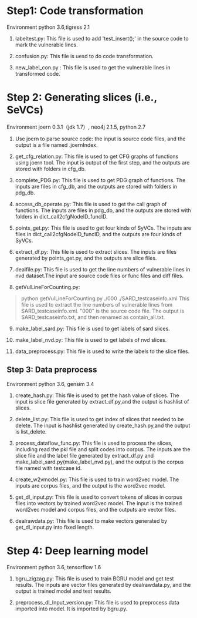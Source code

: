 # Step1: Code transformation
Environment
python 3.6,tigress 2.1
1. labeltest.py: This file is used to add 'test_insert();' in the source code to mark the vulnerable lines.

2. confusion.py: This file is uesd to do code transformation.

3. new_label_con.py : This file is used to get the vulnerable lines in transformed code.

# Step 2: Generating slices (i.e., SeVCs)
Environment
joern 0.3.1（jdk 1.7）, neo4j 2.1.5, python 2.7

1. Use joern to parse source code: the input is source code files, and the output is a file named .joernIndex.

2. get_cfg_relation.py: This file is used to get CFG graphs of functions using joern tool. The input is output of the first step, and the outputs are stored with folders in cfg_db.

3. complete_PDG.py: This file is used to get PDG graph of functions. The inputs are files in cfg_db, and the outputs are stored with folders in pdg_db.

4. access_db_operate.py: This file is used to get the call graph of functions. The inputs are files in pdg_db, and the outputs are stored with folders in dict_call2cfgNodeID_funcID.

5. points_get.py: This file is used to get four kinds of SyVCs. The inputs are files in dict_call2cfgNodeID_funcID, and the outputs are four kinds of SyVCs.

6. extract_df.py: This file is used to extract slices. The inputs are files generated by points_get.py, and the outputs are slice files.

7. dealfile.py: This file is used to get the line numbers of vulnerable lines in nvd dataset.The input are source code files or func files and diff files.

8. getVulLineForCounting.py:

> python getVulLineForCounting.py ./000 ./SARD_testcaseinfo.xml
This file is used to extract the line numbers of vulnerable lines from SARD_testcaseinfo.xml. "000" is the source code file. The output is SARD_testcaseinfo.txt, and then renamed as contain_all.txt.

9. make_label_sard.py: This file is used to get labels of sard slices.

10. make_label_nvd.py: This file is used to get labels of nvd slices.

11. data_preprocess.py: This file is used to write the labels to the slice files.

## Step 3: Data preprocess
Environment
python 3.6, gensim 3.4

1. create_hash.py: This file is used to get the hash value of slices. The input is slice file generated by extract_df.py,and the output is hashlist of slices.

2. delete_list.py: This file is used to get index of slices that needed to be delete. The input is hashlist generated by create_hash.py,and the output is list_delete.

3. process_dataflow_func.py: This file is used to process the slices, including read the pkl file and split codes into corpus. The inputs are the slice file and the label file generated by extract_df.py and make_label_sard.py(make_label_nvd.py), and the output is the corpus file named with testcase id.

4. create_w2vmodel.py: This file is used to train word2vec model. The inputs are corpus files, and the output is the word2vec model.

5. get_dl_input.py: This file is used to convert tokens of slices in corpus files into vectors by trained word2vec model. The input is the trained word2vec model and corpus files, and the outputs are vector files.

6. dealrawdata.py: This file is used to make vectors generated by get_dl_input.py into fixed length.

# Step 4: Deep learning model
Environment
python 3.6, tensorflow 1.6

1. bgru_zigzag.py: This file is used to train BGRU model and get test results. The inputs are vector files generated by dealrawdata.py, and the output is trained model and test results.

2. preprocess_dl_Input_version.py: This file is used to preprocess data imported into model. It is imported by bgru.py.
